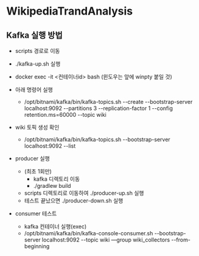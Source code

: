 # WikipediaTrandAnalysis


## Kafka 실행 방법

- scripts 경로로 이동
- ./kafka-up.sh 실행
- docker exec -it <컨테이너id> bash (윈도우는 앞에 winpty 붙일 것)
- 아래 명령어 실행
    - /opt/bitnami/kafka/bin/kafka-topics.sh --create --bootstrap-server localhost:9092 --partitions 3 --replication-factor 1 --config retention.ms=60000 --topic wiki
- wiki 토픽 생성 확인
    - /opt/bitnami/kafka/bin/kafka-topics.sh --bootstrap-server localhost:9092 --list
- producer 실행
    - (최초 1회만)
        - kafka 디렉토리 이동
        - ./gradlew build
    - scripts 디렉토리로 이동하여 ./producer-up.sh 실행
    - 테스트 끝났으면 ./producer-down.sh 실행

- consumer 테스트
    - kafka 컨테이너 실행(exec)
    - /opt/bitnami/kafka/bin/kafka-console-consumer.sh --bootstrap-server localhost:9092 --topic wiki —group wiki_collectors --from-beginning
